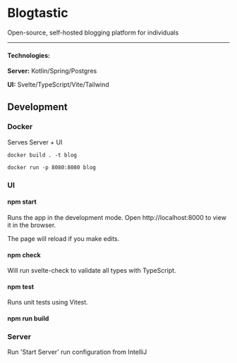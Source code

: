 # Blogtastic

Open-source, self-hosted blogging platform for individuals

---
#### Technologies:

**Server:** Kotlin/Spring/Postgres

**UI:** Svelte/TypeScript/Vite/Tailwind

## Development


### Docker

Serves Server + UI

```
docker build . -t blog
```
```
docker run -p 8080:8080 blog
```

### UI

#### npm start

Runs the app in the development mode.
Open http://localhost:8000 to view it in the browser.

The page will reload if you make edits.

#### npm check

Will run svelte-check to validate all types with TypeScript.

#### npm test

Runs unit tests using Vitest.

#### npm run build

### Server

Run 'Start Server' run configuration from IntelliJ

